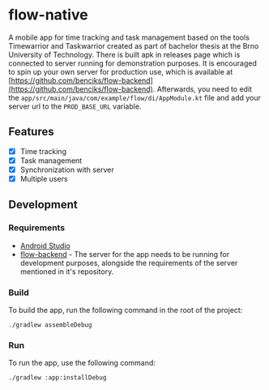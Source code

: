 # flow-native

A mobile app for time tracking and task management based on the tools Timewarrior and Taskwarrior
created as part of bachelor thesis at the Brno University of Technology. There is built apk in
releases page which is connected to server running for demonstration purposes. It is encouraged to
spin up your own server for production use, which is available
at [https://github.com/benciks/flow-backend](https://github.com/benciks/flow-backend). Afterwards,
you need to edit the ```app/src/main/java/com/example/flow/di/AppModule.kt``` file and add your
server url to the ```PROD_BASE_URL``` variable.

## Features

- [x] Time tracking
- [x] Task management
- [x] Synchronization with server
- [x] Multiple users

## Development

### Requirements

- [Android Studio](https://developer.android.com/studio/index.html)
- [flow-backend](https://github.com/benciks/flow-backend) - The server for the app needs to be
  running for development purposes, alongside the requirements of the server mentioned in it's
  repository.

### Build

To build the app, run the following command in the root of the project:

```
./gradlew assembleDebug
```

### Run

To run the app, use the following command:

```
./gradlew :app:installDebug
```
